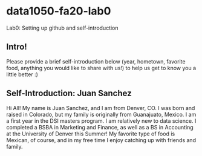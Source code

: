 # data1050-fa20-lab0
Lab0: Setting up github and self-introduction
## Intro!
Please provide a brief self-introduction below (year, hometown, favorite food, anything you would like to share with us!) to help us get to know you a little better :) 
## Self-Introduction: Juan Sanchez
Hi All! My name is Juan Sanchez, and I am from Denver, CO. I was born and raised in Colorado, but my family is originally from Guanajuato, Mexico. I am a first year in
the DSI masters program. I am relatively new to data science. I completed a BSBA in Marketing and Finance, as well as a BS in Accounting at the University of Denver 
this Summer! My favorite type of food is Mexican, of course, and in my free time I enjoy catching up with friends and family.